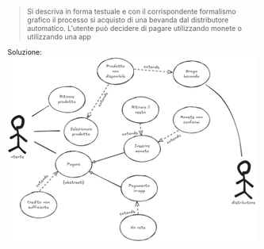  > Si descriva in forma testuale e con il corrispondente formalismo grafico il processo si acquisto di una bevanda dal distributore automatico. L'utente può decidere di pagare utilizzando monete o utilizzando una app
 
Soluzione:
![](../Images/Pasted%20image%2020240925105850.png)